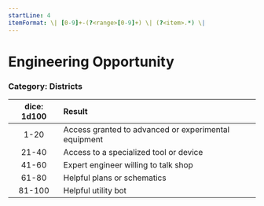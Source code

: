 ```yaml
---
startLine: 4
itemFormat: \| [0-9]+-(?<range>[0-9]+) \| (?<item>.*) \|
---
```

# Engineering Opportunity
### Category: Districts

| dice: 1d100 | Result |
|:----:|:-------|
| 1-20 | Access granted to advanced or experimental equipment |
| 21-40 | Access to a specialized tool or device |
| 41-60 | Expert engineer willing to talk shop |
| 61-80 | Helpful plans or schematics |
| 81-100 | Helpful utility bot |